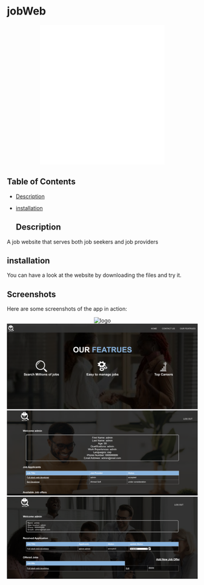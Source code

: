 # jobWeb

<p align="center">
  <img src="pic/DB-logo.png" alt="logo">
</p>



## Table of Contents

- [Description](#Description)
- [installation](#installation)


  ## Description 
 A job website  that serves both job seekers and job providers


## installation 
You can have a look at the website by downloading the files and try it.


## Screenshots

Here are some screenshots of the app in action:

<p align="center">
  <img src="pic/homepage.png" alt="logo">   <img src="pic/homee.png" alt="logo"> <img src="pic/admin.png" alt="logo">  <img src="pic/provieder.png" alt="logo">
</p>





 
 
